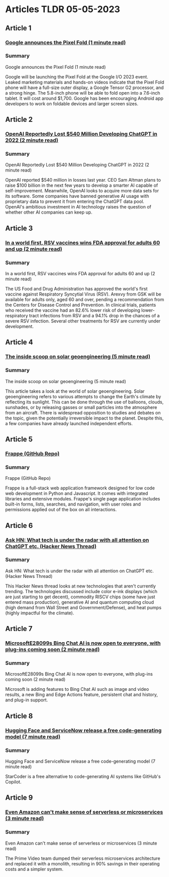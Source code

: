# Articles TLDR  05-05-2023

## Article 1
### [Google announces the Pixel Fold (1 minute read)](https://tldr.tech)
### Summary 
 Google announces the Pixel Fold (1 minute read)

Google will be launching the Pixel Fold at the Google I/O 2023 event. Leaked marketing materials and hands-on videos indicate that the Pixel Fold phone will have a full-size outer display, a Google Tensor G2 processor, and a strong hinge. The 5.8-inch phone will be able to fold open into a 7.6-inch tablet. It will cost around $1,700. Google has been encouraging Android app developers to work on foldable devices and larger screen sizes.

## Article 2
### [OpenAI Reportedly Lost $540 Million Developing ChatGPT in 2022 (2 minute read)](https://tldr.tech)
### Summary 
 OpenAI Reportedly Lost $540 Million Developing ChatGPT in 2022 (2 minute read)

OpenAI reported $540 million in losses last year. CEO Sam Altman plans to raise $100 billion in the next few years to develop a smarter AI capable of self-improvement. Meanwhile, OpenAI looks to acquire more data sets for its software. Some companies have banned generative AI usage with proprietary data to prevent it from entering the ChatGPT data pool. OpenAI's ambitious investment in AI technology raises the question of whether other AI companies can keep up.

## Article 3
### [In a world first, RSV vaccines wins FDA approval for adults 60 and up (2 minute read)](https://tldr.tech)
### Summary 
 In a world first, RSV vaccines wins FDA approval for adults 60 and up (2 minute read)

The US Food and Drug Administration has approved the world's first vaccine against Respiratory Syncytial Virus (RSV). Arexvy from GSK will be available for adults only, aged 60 and over, pending a recommendation from the Centers for Disease Control and Prevention. In clinical trials, patients who received the vaccine had an 82.6% lower risk of developing lower-respiratory tract infections from RSV and a 94.1% drop in the chances of a severe RSV infection. Several other treatments for RSV are currently under development.

## Article 4
### [The inside scoop on solar geoengineering (5 minute read)](https://tldr.tech)
### Summary 
 The inside scoop on solar geoengineering (5 minute read)

This article takes a look at the world of solar geoengineering. Solar geoengineering refers to various attempts to change the Earth's climate by reflecting its sunlight. This can be done through the use of balloons, clouds, sunshades, or by releasing gasses or small particles into the atmosphere from an aircraft. There is widespread opposition to studies and debates on the topic, given the potentially irreversible impact to the planet. Despite this, a few companies have already launched independent efforts.

## Article 5
### [Frappe (GitHub Repo)](https://tldr.tech)
### Summary 
 Frappe (GitHub Repo)

Frappe is a full-stack web application framework designed for low code web development in Python and Javascript. It comes with integrated libraries and extensive modules. Frappe's single page application includes built-in forms, lists, searches, and navigation, with user roles and permissions applied out of the box on all interactions.

## Article 6
### [Ask HN: What tech is under the radar with all attention on ChatGPT etc. (Hacker News Thread)](https://tldr.tech)
### Summary 
 Ask HN: What tech is under the radar with all attention on ChatGPT etc. (Hacker News Thread)

This Hacker News thread looks at new technologies that aren't currently trending. The technologies discussed include color e-ink displays (which are just starting to get decent), commodity RISCV chips (some have just entered mass production), generative AI and quantum computing cloud (high demand from Wall Street and Government/Defense), and heat pumps (highly impactful for the climate).

## Article 7
### [MicrosoftE28099s Bing Chat AI is now open to everyone, with plug-ins coming soon (2 minute read)](https://tldr.tech)
### Summary 
 MicrosoftE28099s Bing Chat AI is now open to everyone, with plug-ins coming soon (2 minute read)

Microsoft is adding features to Bing Chat AI such as image and video results, a new Bing and Edge Actions feature, persistent chat and history, and plug-in support.

## Article 8
### [Hugging Face and ServiceNow release a free code-generating model (7 minute read)](https://tldr.tech)
### Summary 
 Hugging Face and ServiceNow release a free code-generating model (7 minute read)

StarCoder is a free alternative to code-generating AI systems like GitHub's Copilot.

## Article 9
### [Even Amazon can't make sense of serverless or microservices (3 minute read)](https://tldr.tech)
### Summary 
 Even Amazon can't make sense of serverless or microservices (3 minute read)

The Prime Video team dumped their serverless microservices architecture and replaced it with a monolith, resulting in 90% savings in their operating costs and a simpler system.

